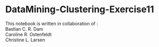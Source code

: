 # DataMining-Clustering-Exercise11

This notebook is written in collaboration of : 
<br>Bastian C. R. Dam
<br>Caroline R. Ostenfeldt
<br>Christine L. Larsen
